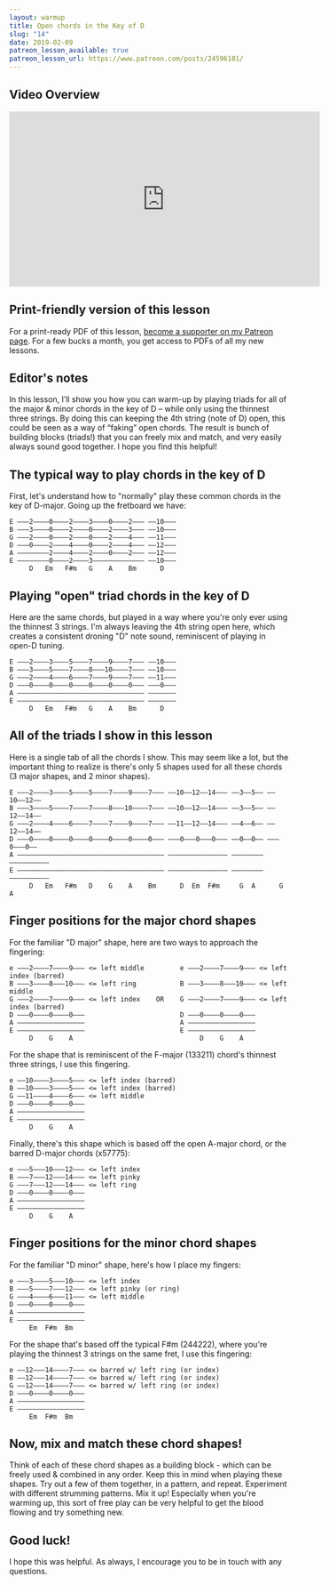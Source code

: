 ```yaml
---
layout: warmup
title: Open chords in the Key of D
slug: "14"
date: 2019-02-09
patreon_lesson_available: true
patreon_lesson_url: https://www.patreon.com/posts/24596181/
---
```


## Video Overview

<iframe width="560" height="315" src="https://www.youtube.com/embed/LbzdtWfoIQk?showinfo=0" frameborder="0" allowfullscreen></iframe>

<!-- Coming soon... -->

## Print-friendly version of this lesson

For a print-ready PDF of this lesson, [become a supporter on my Patreon page](https://www.patreon.com/posts/24596181/). For a few bucks a month, you get access to PDFs of all my new lessons.

<!-- Coming soon... -->

## Editor's notes

In this lesson, I’ll show you how you can warm-up by playing triads for all of the major & minor chords in the key of D – while only using the thinnest three strings. By doing this can keeping the 4th string (note of D) open, this could be seen as a way of “faking” open chords. The result is bunch of building blocks (triads!) that you can freely mix and match, and very easily always sound good together. I hope you find this helpful!

## The typical way to play chords in the key of D

First, let's understand how to "normally" play these common chords in the key of D-major. Going up the fretboard we have:

    E –––2––––0––––2––––3––––0––––2––– ––10–––
    B –––3––––0––––2––––0––––2––––3––– ––10–––
    G –––2––––0––––2––––0––––2––––4––– ––11–––
    D –––0––––2––––4––––0––––2––––4––– ––12–––
    A ––––––––2––––4––––2––––0––––2––– ––12–––
    E ––––––––0––––2––––3––––––––––––– ––10–––
         D   Em   F#m   G    A    Bm      D   

## Playing "open" triad chords in the key of D

Here are the same chords, but played in a way where you're only ever using the thinnest 3 strings. I'm always leaving the 4th string open here, which creates a consistent droning "D" note sound, reminiscent of playing in open-D tuning.

    E –––2––––3––––5––––7––––9––––7––– ––10–––
    B –––3––––5––––7––––8–––10––––7––– ––10–––
    G –––2––––4––––6––––7––––9––––7––– ––11–––
    D –––0––––0––––0––––0––––0––––0––– –––0–––
    A –––––––––––––––––––––––––––––––– –––––––
    E –––––––––––––––––––––––––––––––– –––––––
         D   Em   F#m   G    A    Bm      D   

## All of the triads I show in this lesson

Here is a single tab of all the chords I show. This may seem like a lot, but the important thing to realize is there's only 5 shapes used for all these chords (3 major shapes, and 2 minor shapes).

    E –––2––––3––––5––––5––––7––––9––––7––– ––10––12––14––– ––3––5–– ––10––12––
    B –––3––––5––––7––––7––––8–––10––––7––– ––10––12––14––– ––3––5–– ––12––14––
    G –––2––––4––––6––––7––––7––––9––––7––– ––11––12––14––– ––4––6–– ––12––14––
    D –––0––––0––––0––––0––––0––––0––––0––– –––0–––0–––0––– ––0––0–– –––0–––0––
    A ––––––––––––––––––––––––––––––––––––– ––––––––––––––– –––––––– ––––––––––
    E ––––––––––––––––––––––––––––––––––––– ––––––––––––––– –––––––– ––––––––––
         D   Em   F#m   D    G    A    Bm      D  Em  F#m     G  A      G   A   

## Finger positions for the major chord shapes

For the familiar "D major" shape, here are two ways to approach the fingering:

    e –––2––––7––––9––– <= left middle         e –––2––––7––––9––– <= left index (barred)      
    B –––3––––8–––10––– <= left ring           B –––3––––8–––10––– <= left middle
    G –––2––––7––––9––– <= left index    OR    G –––2––––7––––9––– <= left index (barred)      
    D –––0––––0––––0–––                        D –––0––––0––––0–––
    A –––––––––––––––––                        A –––––––––––––––––                    
    E –––––––––––––––––                        E –––––––––––––––––                    
         D    G    A                                D    G    A                       

For the shape that is reminiscent of the F-major (133211) chord's thinnest three strings, I use this fingering.

    e ––10––––3––––5––– <= left index (barred)
    B ––10––––3––––5––– <= left index (barred)   
    G ––11––––4––––6––– <= left middle
    D –––0––––0––––0–––                
    A –––––––––––––––––                
    E –––––––––––––––––                
         D    G    A                   

Finally, there's this shape which is based off the open A-major chord, or the barred D-major chords (x57775):

    e –––5–––10–––12––– <= left index
    B –––7–––12–––14––– <= left pinky
    G –––7–––12–––14––– <= left ring
    D –––0––––0––––0–––                
    A –––––––––––––––––                
    E –––––––––––––––––                
         D    G    A     

## Finger positions for the minor chord shapes

For the familiar "D minor" shape, here's how I place my fingers:

    e –––3––––5–––10––– <= left index
    B –––5––––7–––12––– <= left pinky (or ring)     
    G –––4––––6–––11––– <= left middle
    D –––0––––0––––0–––                  
    A –––––––––––––––––                  
    E –––––––––––––––––                  
         Em  F#m  Bm

For the shape that's based off the typical F#m (244222), where you're playing the thinnest 3 strings on the same fret, I use this fingering:

    e ––12–––14––––7––– <= barred w/ left ring (or index)
    B ––12–––14––––7––– <= barred w/ left ring (or index)
    G ––12–––14––––7––– <= barred w/ left ring (or index)
    D –––0––––0––––0–––                  
    A –––––––––––––––––                  
    E –––––––––––––––––                  
         Em  F#m  Bm

## Now, mix and match these chord shapes!

Think of each of these chord shapes as a building block - which can be freely used & combined in any order. Keep this in mind when playing these shapes. Try out a few of them together, in a pattern, and repeat. Experiment with different strumming patterns. Mix it up! Especially when you're warming up, this sort of free play can be very helpful to get the blood flowing and try something new.

## Good luck!

I hope this was helpful. As always, I encourage you to be in touch with any questions.
